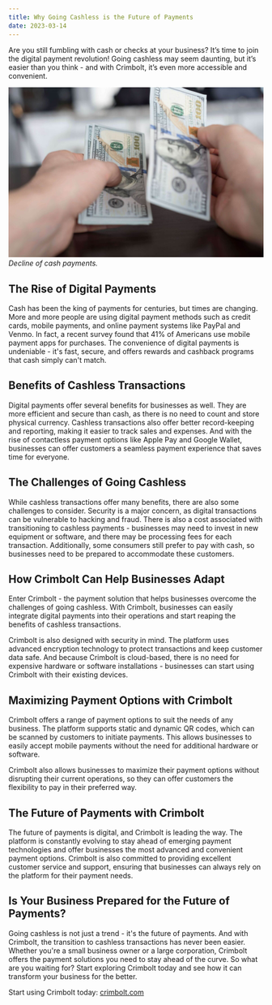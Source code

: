 ```yaml
---
title: Why Going Cashless is the Future of Payments
date: 2023-03-14
---
```


Are you still fumbling with cash or checks at your business? It’s time to join the digital payment revolution! Going cashless may seem daunting, but it’s easier than you think - and with Crimbolt, it’s even more accessible and convenient.

![Decline of cash payments](./images/decline-of-cash-payments.jpg)
*Decline of cash payments.*

## The Rise of Digital Payments

Cash has been the king of payments for centuries, but times are changing. More and more people are using digital payment methods such as credit cards, mobile payments, and online payment systems like PayPal and Venmo. In fact, a recent survey found that 41% of Americans use mobile payment apps for purchases. The convenience of digital payments is undeniable - it's fast, secure, and offers rewards and cashback programs that cash simply can't match.

## Benefits of Cashless Transactions

Digital payments offer several benefits for businesses as well. They are more efficient and secure than cash, as there is no need to count and store physical currency. Cashless transactions also offer better record-keeping and reporting, making it easier to track sales and expenses. And with the rise of contactless payment options like Apple Pay and Google Wallet, businesses can offer customers a seamless payment experience that saves time for everyone.

## The Challenges of Going Cashless

While cashless transactions offer many benefits, there are also some challenges to consider. Security is a major concern, as digital transactions can be vulnerable to hacking and fraud. There is also a cost associated with transitioning to cashless payments - businesses may need to invest in new equipment or software, and there may be processing fees for each transaction. Additionally, some consumers still prefer to pay with cash, so businesses need to be prepared to accommodate these customers.

## How Crimbolt Can Help Businesses Adapt

Enter Crimbolt - the payment solution that helps businesses overcome the challenges of going cashless. With Crimbolt, businesses can easily integrate digital payments into their operations and start reaping the benefits of cashless transactions.

Crimbolt is also designed with security in mind. The platform uses advanced encryption technology to protect transactions and keep customer data safe. And because Crimbolt is cloud-based, there is no need for expensive hardware or software installations - businesses can start using Crimbolt with their existing devices.

## Maximizing Payment Options with Crimbolt

Crimbolt offers a range of payment options to suit the needs of any business. The platform supports static and dynamic QR codes, which can be scanned by customers to initiate payments. This allows businesses to easily accept mobile payments without the need for additional hardware or software.

Crimbolt also allows businesses to maximize their payment options without disrupting their current operations, so they can offer customers the flexibility to pay in their preferred way.

## The Future of Payments with Crimbolt

The future of payments is digital, and Crimbolt is leading the way. The platform is constantly evolving to stay ahead of emerging payment technologies and offer businesses the most advanced and convenient payment options. Crimbolt is also committed to providing excellent customer service and support, ensuring that businesses can always rely on the platform for their payment needs.

## Is Your Business Prepared for the Future of Payments?

Going cashless is not just a trend - it's the future of payments. And with Crimbolt, the transition to cashless transactions has never been easier. Whether you're a small business owner or a large corporation, Crimbolt offers the payment solutions you need to stay ahead of the curve. So what are you waiting for? Start exploring Crimbolt today and see how it can transform your business for the better.

Start using Crimbolt today: [crimbolt.com](https://crimbolt.com)